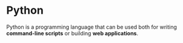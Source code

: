 # Python


Python is a programming language that can be used both for writing **command-line scripts** or building **web applications**.
